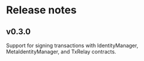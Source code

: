 # Release notes

## v0.3.0
Support for signing transactions with IdentityManager, MetaIdentityManager, and TxRelay contracts.
